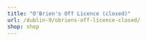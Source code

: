 ```yaml
---
title: "O'Brien's Off Licence (closed)"
url: /dublin-9/obriens-off-licence-closed/
shop: shop
---
```

